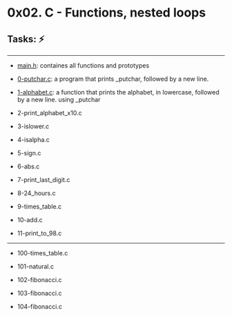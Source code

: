 # 0x02. C - Functions, nested loops

## Tasks: :zap:
---
* [main.h](./main.h): containes all functions and prototypes

* [0-putchar.c](./0-putchar.c): a program that prints _putchar, followed by a new line.

* [1-alphabet.c](./1-alphabet.c): a function that prints the alphabet, in lowercase, followed by a new line. using _putchar

* 2-print_alphabet_x10.c

* 3-islower.c

* 4-isalpha.c

* 5-sign.c

* 6-abs.c

* 7-print_last_digit.c

* 8-24_hours.c

* 9-times_table.c

* 10-add.c

* 11-print_to_98.c
---
* 100-times_table.c

* 101-natural.c

* 102-fibonacci.c

* 103-fibonacci.c

* 104-fibonacci.c
